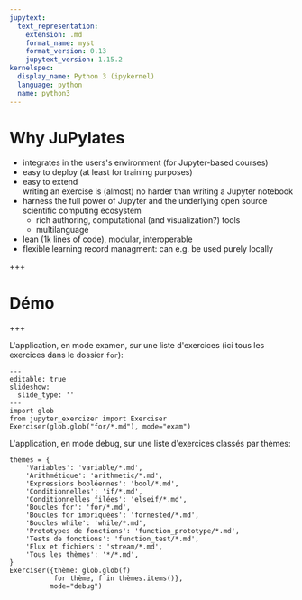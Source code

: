 ```yaml
---
jupytext:
  text_representation:
    extension: .md
    format_name: myst
    format_version: 0.13
    jupytext_version: 1.15.2
kernelspec:
  display_name: Python 3 (ipykernel)
  language: python
  name: python3
---
```


# Why JuPylates

- integrates in the users's environment (for Jupyter-based courses)
- easy to deploy (at least for training purposes)
- easy to extend  
  writing an exercise is (almost) no harder than writing a Jupyter notebook
- harness the full power of Jupyter and the underlying open source scientific computing ecosystem
    - rich authoring, computational (and visualization?) tools
    - multilanguage
- lean (1k lines of code), modular, interoperable
- flexible learning record managment: can e.g. be used purely locally

+++

# Démo

+++

L'application, en mode examen, sur une liste d'exercices (ici tous les exercices dans le dossier `for`):

```{code-cell} ipython3
---
editable: true
slideshow:
  slide_type: ''
---
import glob
from jupyter_exercizer import Exerciser
Exerciser(glob.glob("for/*.md"), mode="exam")
```

L'application, en mode debug, sur une liste d'exercices classés par thèmes:

```{code-cell} ipython3
thèmes = {
    'Variables': 'variable/*.md',
    'Arithmétique': 'arithmetic/*.md',
    'Expressions booléennes': 'bool/*.md',
    'Conditionnelles': 'if/*.md',
    'Conditionnelles filées': 'elseif/*.md',
    'Boucles for': 'for/*.md',
    'Boucles for imbriquées': 'fornested/*.md',
    'Boucles while': 'while/*.md',
    'Prototypes de fonctions': 'function_prototype/*.md',
    'Tests de fonctions': 'function_test/*.md',
    'Flux et fichiers': 'stream/*.md',
    'Tous les thèmes': '*/*.md',
}
Exerciser({thème: glob.glob(f)
           for thème, f in thèmes.items()},
          mode="debug")
```

```{code-cell} ipython3

```
